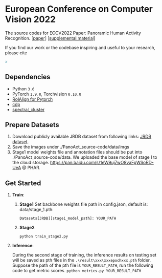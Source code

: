 
# European Conference on Computer Vision 2022

The source codes for ECCV2022 Paper: 
Panoramic Human Activity Recognition. 
[[paper]](x)
[[supplemental material]](x)

If you find our work or the codebase inspiring and useful to your research, please cite
```bibtex
x
```
        


## Dependencies
- Python `3.6`
- PyTorch `1.9.0`, Torchvision `0.10.0`
- [RoIAlign for Pytorch](https://github.com/longcw/RoIAlign.pytorch)
- [cdp]()
- [spectral_cluster]()


## Prepare Datasets

1. Download publicly available JRDB dataset from following links: [JRDB dataset](http://vml.cs.sfu.ca/wp-content/uploads/volleyballdataset/volleyball.zip).
2. Save the images under ./PanoAct_source-code/data/imgs
3. Stage1 model weights file and annotation files should be put into ./PanoAct_source-code/data.
   We uploaded the base model of stage I to the cloud storage. https://pan.baidu.com/s/1eW9uj7wO8vaFgWSoRD-UeA @ PHAR.

## Get Started

1. **Train**: 
    1. **Stage1**
        Set backbone weights file path in config.json, default is: data/stage_1.pth
        ```
        Datasets[JRDB][stage1_model_path]: YOUR_PATH
        ```
       
    2. **Stage2**
        ```
        python train_stage2.py
        ```

2. **Inference**:

    During the second stage of training, the inference results on testing set will be saved as pth files in the `.\result\xxx\xxxepochxxx.pth` folder. Suppose the path of the pth file is `YOUR_RESULT_PATH`, run the following code to get metric scores.
       ```
       python metrics.py YOUR_RESULT_PATH
       ```
